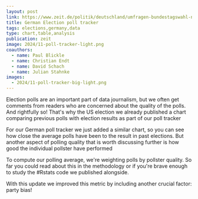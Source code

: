 ```yaml
---
layout: post
link: https://www.zeit.de/politik/deutschland/umfragen-bundestagswahl-neuwahl-wahltrend
title: German Election poll tracker
tags: elections,germany,data
type: chart,table,analysis
publication: zeit
image: 2024/11-poll-tracker-light.png
coauthors:
  - name: Paul Blickle
  - name: Christian Endt
  - name: David Schach
  - name: Julian Stahnke
images: 
  - 2024/11-poll-tracker-big-light.png
---
```


Election polls are an important part of data journalism, but we often get comments from readers who are concerned about the quality of the polls. And rightfully so! That's why  the US election we already published a chart comparing previous polls with election results as part of our poll tracker

For our German poll tracker we just added a similar chart, so you can see how close the average polls have been to the result in past elections. But another aspect of polling quality that is worth discussing further is how good the individual pollster have performed

To compute our polling average, we're weighting polls by pollster quality. So far you could read about this in the methodology or if you're brave enough to study the #Rstats code we published alongside. 

With this update we improved this metric by including another crucial factor: party bias!
